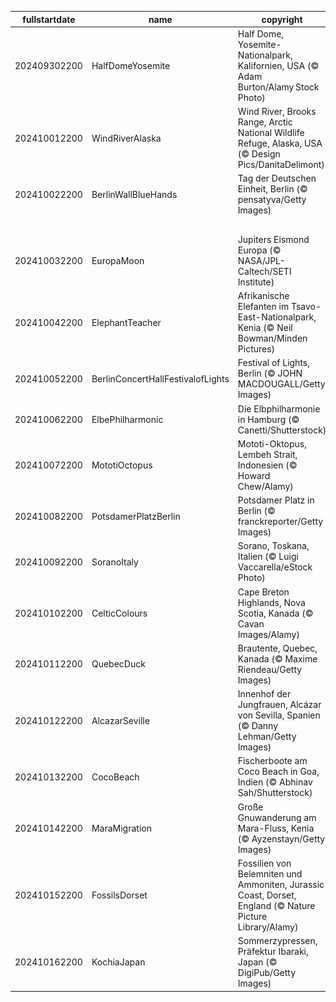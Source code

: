 |fullstartdate|name|copyright|title|image|
|--|--|--|--|--|
202409302200|HalfDomeYosemite|Half Dome, Yosemite-Nationalpark, Kalifornien, USA (© Adam Burton/Alamy Stock Photo)|Im Schatten des Giganten|![](/de-DE/2024/10/202409302200HalfDomeYosemite.jpg)|
202410012200|WindRiverAlaska|Wind River, Brooks Range, Arctic National Wildlife Refuge, Alaska, USA (© Design Pics/DanitaDelimont)|Lichtbänder im Wasserwirbel|![](/de-DE/2024/10/202410012200WindRiverAlaska.jpg)|
202410022200|BerlinWallBlueHands|Tag der Deutschen Einheit, Berlin (© pensatyva/Getty Images)|Die Gedanken sind frei|![](/de-DE/2024/10/202410022200BerlinWallBlueHands.jpg)|
||||![](/de-DE/2024/10/.jpg)|
202410032200|EuropaMoon|Jupiters Eismond Europa (© NASA/JPL-Caltech/SETI Institute)|Ein eisiger Mond|![](/de-DE/2024/10/202410032200EuropaMoon.jpg)|
202410042200|ElephantTeacher|Afrikanische Elefanten im Tsavo-East-Nationalpark, Kenia (© Neil Bowman/Minden Pictures)|Belehren oder inspirieren?|![](/de-DE/2024/10/202410042200ElephantTeacher.jpg)|
202410052200|BerlinConcertHallFestivalofLights|Festival of Lights, Berlin (© JOHN MACDOUGALL/Getty Images)|Berliner Lichtspiele|![](/de-DE/2024/10/202410052200BerlinConcertHallFestivalofLights.jpg)|
202410062200|ElbePhilharmonic|Die Elbphilharmonie in Hamburg (© Canetti/Shutterstock)|Träume nehmen Gestalt an|![](/de-DE/2024/10/202410062200ElbePhilharmonic.jpg)|
202410072200|MototiOctopus|Mototi-Oktopus, Lembeh Strait, Indonesien (© Howard Chew/Alamy)|Schlaue Kerlchen mit drei Herzen|![](/de-DE/2024/10/202410072200MototiOctopus.jpg)|
202410082200|PotsdamerPlatzBerlin|Potsdamer Platz in Berlin (© franckreporter/Getty Images)|Zwischen Himmel und Hölle|![](/de-DE/2024/10/202410082200PotsdamerPlatzBerlin.jpg)|
202410092200|SoranoItaly|Sorano, Toskana, Italien (© Luigi Vaccarella/eStock Photo)|Ein Tuffsteindorf in der Toskana|![](/de-DE/2024/10/202410092200SoranoItaly.jpg)|
202410102200|CelticColours|Cape Breton Highlands, Nova Scotia, Kanada (© Cavan Images/Alamy)|Keltische Farbexplosion|![](/de-DE/2024/10/202410102200CelticColours.jpg)|
202410112200|QuebecDuck|Brautente, Quebec, Kanada (© Maxime Riendeau/Getty Images)|Im Reisefieber|![](/de-DE/2024/10/202410112200QuebecDuck.jpg)|
202410122200|AlcazarSeville|Innenhof der Jungfrauen, Alcázar von Sevilla, Spanien (© Danny Lehman/Getty Images)|1000 und eine Nacht|![](/de-DE/2024/10/202410122200AlcazarSeville.jpg)|
202410132200|CocoBeach|Fischerboote am Coco Beach in Goa, Indien (© Abhinav Sah/Shutterstock)|Ein indisches Strandparadies|![](/de-DE/2024/10/202410132200CocoBeach.jpg)|
202410142200|MaraMigration|Große Gnuwanderung am Mara-Fluss, Kenia (© Ayzenstayn/Getty Images)|Wettlauf ums Überleben|![](/de-DE/2024/10/202410142200MaraMigration.jpg)|
202410152200|FossilsDorset|Fossilien von Belemniten und Ammoniten, Jurassic Coast, Dorset, England (© Nature Picture Library/Alamy)|Zeitzeugen einer vergangenen Welt|![](/de-DE/2024/10/202410152200FossilsDorset.jpg)|
202410162200|KochiaJapan|Sommerzypressen, Präfektur Ibaraki, Japan (© DigiPub/Getty Images)|Japanisches Flammenmeer|![](/de-DE/2024/10/202410162200KochiaJapan.jpg)|
